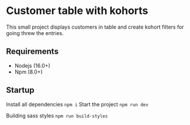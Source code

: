 # Customer table with kohorts

This small project displays customers in table and create kohort
filters for going threw the entries.

## Requirements

- Nodejs (16.0+)
- Npm (8.0+)

## Startup

Install all dependencies `npm i`
Start the project `npm run dev`

Building sass styles `npm run build-styles`
